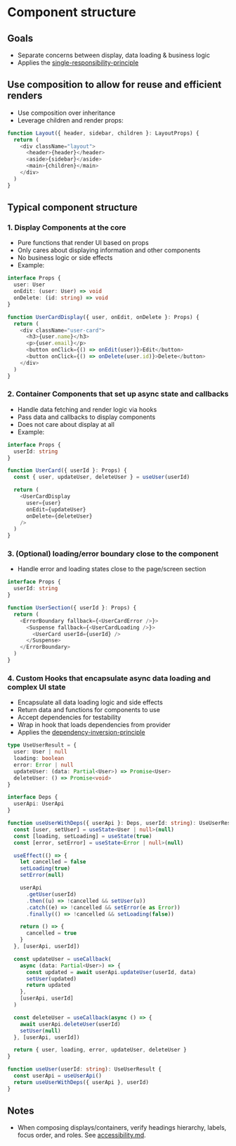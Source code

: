 # Component structure

## Goals

* Separate concerns between display, data loading & business logic
* Applies the [single-responsibility-principle](../clean-code/single-responsibility-principle.md)

## Use composition to allow for reuse and efficient renders

* Use composition over inheritance
* Leverage children and render props:

```typescript
function Layout({ header, sidebar, children }: LayoutProps) {
  return (
    <div className="layout">
      <header>{header}</header>
      <aside>{sidebar}</aside>
      <main>{children}</main>
    </div>
  )
}
```

## Typical component structure

### 1. Display Components at the core

* Pure functions that render UI based on props
* Only cares about displaying information and other components
* No business logic or side effects
* Example:

```typescript
interface Props {
  user: User
  onEdit: (user: User) => void
  onDelete: (id: string) => void
}

function UserCardDisplay({ user, onEdit, onDelete }: Props) {
  return (
    <div className="user-card">
      <h3>{user.name}</h3>
      <p>{user.email}</p>
      <button onClick={() => onEdit(user)}>Edit</button>
      <button onClick={() => onDelete(user.id)}>Delete</button>
    </div>
  )
}
```

### 2. Container Components that set up async state and callbacks

* Handle data fetching and render logic via hooks
* Pass data and callbacks to display components
* Does not care about display at all
* Example:

```typescript
interface Props {
  userId: string
}

function UserCard({ userId }: Props) {
  const { user, updateUser, deleteUser } = useUser(userId)

  return (
    <UserCardDisplay
      user={user}
      onEdit={updateUser}
      onDelete={deleteUser}
    />
  )
}
```

### 3. (Optional) loading/error boundary close to the component

* Handle error and loading states close to the page/screen section

```typescript
interface Props {
  userId: string
}

function UserSection({ userId }: Props) {
  return (
    <ErrorBoundary fallback={<UserCardError />}>
      <Suspense fallback={<UserCardLoading />}>
        <UserCard userId={userId} />
      </Suspense>
    </ErrorBoundary>
  )
}

```

### 4. Custom Hooks that encapsulate async data loading and complex UI state

* Encapsulate all data loading logic and side effects
* Return data and functions for components to use
* Accept dependencies for testability
* Wrap in hook that loads dependencies from provider
* Applies the [dependency-inversion-principle](../clean-code/dependency-inversion-principle.md)

```typescript
type UseUserResult = {
  user: User | null
  loading: boolean
  error: Error | null
  updateUser: (data: Partial<User>) => Promise<User>
  deleteUser: () => Promise<void>
}

interface Deps {
  userApi: UserApi
}

function useUserWithDeps({ userApi }: Deps, userId: string): UseUserResult {
  const [user, setUser] = useState<User | null>(null)
  const [loading, setLoading] = useState(true)
  const [error, setError] = useState<Error | null>(null)

  useEffect(() => {
    let cancelled = false
    setLoading(true)
    setError(null)

    userApi
      .getUser(userId)
      .then((u) => !cancelled && setUser(u))
      .catch((e) => !cancelled && setError(e as Error))
      .finally(() => !cancelled && setLoading(false))

    return () => {
      cancelled = true
    }
  }, [userApi, userId])

  const updateUser = useCallback(
    async (data: Partial<User>) => {
      const updated = await userApi.updateUser(userId, data)
      setUser(updated)
      return updated
    },
    [userApi, userId]
  )

  const deleteUser = useCallback(async () => {
    await userApi.deleteUser(userId)
    setUser(null)
  }, [userApi, userId])

  return { user, loading, error, updateUser, deleteUser }
}

function useUser(userId: string): UseUserResult {
  const userApi = useUserApi()
  return useUserWithDeps({ userApi }, userId)
}
```

## Notes

* When composing displays/containers, verify headings hierarchy, labels, focus order, and roles. See [accessibility.md](./accessibility.md).
